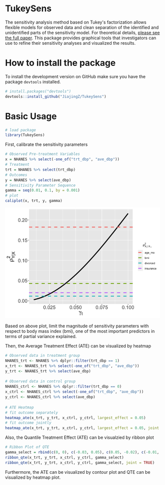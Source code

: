 
<!-- README.md is generated from README.Rmd. Please edit that file -->
TukeySens
=========

The sensitivity analysis method based on Tukey's factorization allows flexible models for observed data and clean separation of the identified and unidentified parts of the sensitivity model. For theoretical details, [please see the full paper](https://arxiv.org/abs/1809.00399). This package provides graphical tools that investigators can use to refine their sensitivity analyses and visualized the results.

How to install the package
==========================

To install the development version on GitHub make sure you have the package `devtools` installed.

``` r
# install.packages("devtools") 
devtools::install_github("JiajingZ/TukeySens")
```

Basic Usage
===========

``` r
# load package
library(TukeySens)
```

First, calibrate the sensitivity parameters

``` r
# Observed Pre-treatment Variables 
x = NHANES %>% select(-one_of("trt_dbp", "ave_dbp"))
# Treatment 
trt = NHANES %>% select(trt_dbp)
# Outcomes 
y = NHANES %>% select(ave_dbp)
# Sensitivity Parameter Sequence 
gamma = seq(0.01, 0.1, by = 0.001)
# plot 
caliplot(x, trt, y, gamma)
```

![](README-unnamed-chunk-4-1.png)

Based on above plot, limit the magnitude of sensitivity parameters with respect to body mass index (bmi), one of the most important predictors in terms of partial variance explained.

Then, the Average Treatment Effect (ATE) can be visualized by heatmap

``` r
# Observed data in treatment group
NHANES_trt <- NHANES %>% dplyr::filter(trt_dbp == 1)
x_trt <- NHANES_trt %>% select(-one_of("trt_dbp", "ave_dbp"))
y_trt <- NHANES_trt %>% select(ave_dbp)

# Observed data in control group 
NHANES_ctrl <- NHANES %>% dplyr::filter(trt_dbp == 0)
x_ctrl <- NHANES_ctrl %>% select(-one_of("trt_dbp", "ave_dbp"))
y_ctrl <- NHANES_ctrl %>% select(ave_dbp)

# ATE Heatmap 
# fit outcome separately
heatmap_ate(x_trt, y_trt, x_ctrl, y_ctrl, largest_effect = 0.05)
# fit outcome jointly
heatmap_ate(x_trt, y_trt, x_ctrl, y_ctrl, largest_effect = 0.05, joint = TRUE)
```

Also, the Quantile Treatment Effect (ATE) can be visualzied by ribbon plot

``` r
# Ribbon Plot of QTE
gamma_select = rbind(c(0, 0), c(-0.03, 0.05), c(0.05, -0.02), c(-0.01, 0.01))
ribbon_qte(x_trt, y_trt, x_ctrl, y_ctrl, gamma_select)
ribbon_qte(x_trt, y_trt, x_ctrl, y_ctrl, gamma_select, joint = TRUE)
```

Furthermore, the ATE can be visualized by contour plot and QTE can be visualized by heatmap plot.
